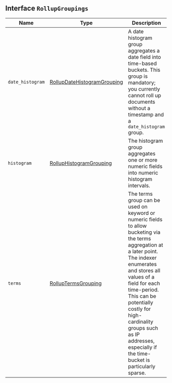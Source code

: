## Interface `RollupGroupings`

| Name | Type | Description |
| - | - | - |
| `date_histogram` | [RollupDateHistogramGrouping](./RollupDateHistogramGrouping.md) | A date histogram group aggregates a date field into time-based buckets. This group is mandatory; you currently cannot roll up documents without a timestamp and a `date_histogram` group. |
| `histogram` | [RollupHistogramGrouping](./RollupHistogramGrouping.md) | The histogram group aggregates one or more numeric fields into numeric histogram intervals. |
| `terms` | [RollupTermsGrouping](./RollupTermsGrouping.md) | The terms group can be used on keyword or numeric fields to allow bucketing via the terms aggregation at a later point. The indexer enumerates and stores all values of a field for each time-period. This can be potentially costly for high-cardinality groups such as IP addresses, especially if the time-bucket is particularly sparse. |
